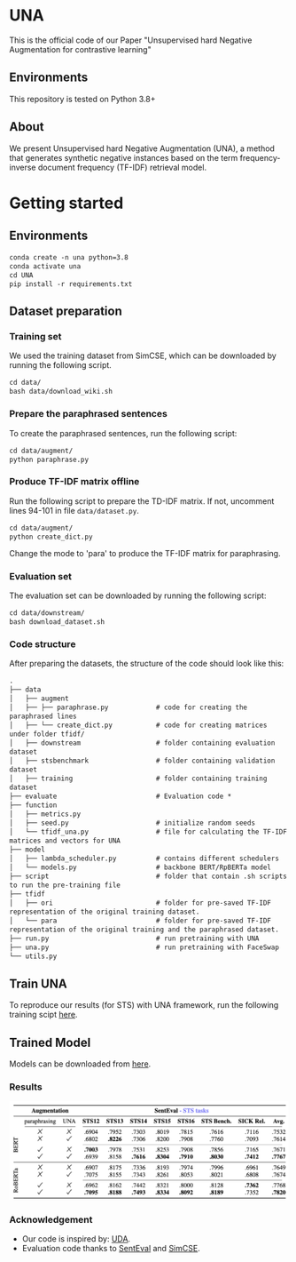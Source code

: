 # UNA

This is the official code of our Paper "Unsupervised hard Negative Augmentation for contrastive learning"

## Environments
This repository is tested on Python 3.8+

## About
We present Unsupervised hard Negative Augmentation (UNA), a method that generates synthetic negative instances based on the term frequency-inverse document frequency (TF-IDF) retrieval model.

# Getting started

## Environments

```
conda create -n una python=3.8
conda activate una
cd UNA
pip install -r requirements.txt
```

## Dataset preparation

### Training set
We used the training dataset from SimCSE, which can be downloaded by running the following script.
```
cd data/
bash data/download_wiki.sh
```

### Prepare the paraphrased sentences
To create the paraphrased sentences, run the following script:
```
cd data/augment/
python paraphrase.py
```

### Produce TF-IDF matrix offline 
Run the following script to prepare the TD-IDF matrix. If not, uncomment lines 94-101 in file `data/dataset.py`.
```
cd data/augment/
python create_dict.py
```
Change the mode to 'para' to produce the TF-IDF matrix for paraphrasing.

### Evaluation set
The evaluation set can be downloaded by running the following script:
```
cd data/downstream/
bash download_dataset.sh
```

### Code structure
After preparing the datasets, the structure of the code should look like this:


```
.
├── data  
│   ├── augment                      
│   ├── ├── paraphrase.py            # code for creating the paraphrased lines
│   ├── └── create_dict.py           # code for creating matrices under folder tfidf/
│   ├── downstream                   # folder containing evaluation dataset
│   ├── stsbenchmark                 # folder containing validation dataset
│   ├── training                     # folder containing training dataset
├── evaluate                         # Evaluation code *
├── function   
│   ├── metrics.py
│   ├── seed.py                      # initialize random seeds
│   └── tfidf_una.py                 # file for calculating the TF-IDF matrices and vectors for UNA
├── model 			
│   ├── lambda_scheduler.py          # contains different schedulers             
│   └── models.py                    # backbone BERT/RpBERTa model  
├── script                           # folder that contain .sh scripts to run the pre-training file
├── tfidf
│   ├── ori                          # folder for pre-saved TF-IDF representation of the original training dataset.
│   └── para                         # folder for pre-saved TF-IDF representation of the original training and the paraphrased dataset.
├── run.py                           # run pretraining with UNA
├── una.py                           # run pretraining with FaceSwap
└── utils.py
```

## Train UNA

To reproduce our results (for STS) with UNA framework, run the following training scipt [here](https://github.com/ClaudiaShu/UNA/tree/main/script).

## Trained Model

Models can be downloaded from [here](https://drive.google.com/drive/folders/1INk_txCPAtTHgsegP1b6cb97Xt_ITo5a).

### Results

<img src=misc/table.png>

### Acknowledgement

* Our code is inspired by: [UDA](https://github.com/google-research/uda).
* Evaluation code thanks to [SentEval](https://github.com/facebookresearch/SentEval) and [SimCSE](https://github.com/princeton-nlp/SimCSE).

